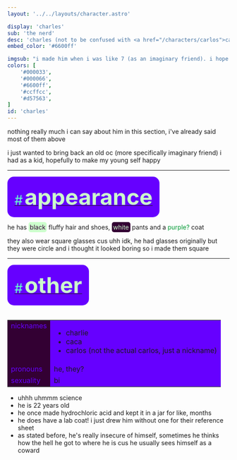 ```yaml
---
layout: '../../layouts/character.astro'

display: 'charles'
sub: 'the nerd'
desc: 'charles (not to be confused with <a href="/characters/carlos">carlos</a>) is a nerdy boy who likes science, but is really insecure of himself'
embed_color: '#6600ff'

imgsub: "i made him when i was like 7 (as an imaginary friend). i hope he likes his new appearance and home."
colors: [
    '#000033',
    '#000066',
    '#6600ff',
    '#ccffcc',
    '#d57563',
]
id: 'charles'
---
```

<style>
    :root {
        --header-color: #003;
        --header-logo-color-1: #cfc;
        --header-logo-color-2: #60f;

        --col-bright: #cfc;
        --col-light: #6fc;
        --col-main: #60f;
        --col-dim: #609;
        --col-dark: #303;

        --col-bg: #303;
        --col-char-bg: #60c;

        --col-link: #60f;
        --col-link-hover: #6fc
    }    

    td {
        background-color: var(--col-main);
    }

    td.name {
        background-color: var(--col-dark);
        color: var(--col-main);
        box-shadow: unset;
        align-content: start;
    }

        .white {
        color: var(--col-bright);
        background-color: var(--col-dark);
        padding: 3px;
        border-radius: 5px;
    }

    .black {
        color: var(--col-dark);
        background-color: var(--col-bright);
        padding: 3px;
        border-radius: 5px;
    }
</style>

nothing really much i can say about him in this section, i've already said most of them above

i just wanted to bring back an old oc (more specifically imaginary friend) i had as a kid, hopefully to make my young self happy

<hr>
<section id="appearance" style="text-align: left">

<div style="background-color: var(--col-main); padding: 16px; border-radius: 15px; width: fit-content;">
<a href="#appearance">
<span style="font-size: 30px; color: var(--col-light)">#</span>
<span style="font-weight: bolder; font-size: 50px; margin: 0; margin-top: 30px; color: var(--col-bright)">
appearance
</span>
</a>
</div>

he has <span class="black">black</span> fluffy hair and shoes, <span class="white">white</span> pants and a <span style="color: #093">purple?</span> coat

they also wear square glasses cus uhh idk, he had glasses originally but they were circle and i thought it looked boring so i made them square

</section>

<hr>
<section id="other" style="text-align: left">

<div style="background-color: var(--col-main); padding: 16px; border-radius: 15px; width: fit-content;">
<a href="#other">
<span style="font-size: 30px; color: var(--col-light)">#</span>
<span style="font-weight: bolder; font-size: 50px; margin: 0; margin-top: 30px; color: var(--col-bright)">
other
</span>
</a>
</div>

<br>
<table>

<tr>
    <td class="name">nicknames</td>
    <td>

- charlie
- caca
- carlos (not the actual carlos, just a nickname)

</td>
</tr>

<tr>
    <td class="name">pronouns</td>
    <td>he, they?</td>
</tr>
<tr>
    <td class="name">sexuality</td>
    <td>bi</td>
</tr>

</table>

- uhhh uhmmm science
- he is 22 years old
- he once made hydrochloric acid and kept it in a jar for like, months
- he does have a lab coat! i just drew him without one for their reference sheet
- as stated before, he's really insecure of himself, sometimes he thinks how the hell he got to where he is cus he usually sees himself as a coward

</section>